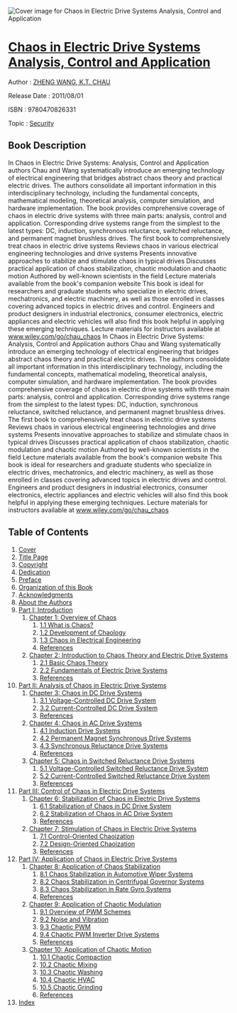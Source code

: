 ![Cover image for Chaos in Electric Drive Systems Analysis, Control and Application](https://imgdetail.ebookreading.net/cover/cover/security/EB9780470826331.jpg)

[Chaos in Electric Drive Systems Analysis, Control and Application](https://ebookreading.net/view/book/Chaos+in+Electric+Drive+Systems+Analysis%2C+Control+and+Application-EB9780470826331_1.html "Chaos in Electric Drive Systems Analysis, Control and Application")
====================================================================================================================

Author : [ZHENG WANG](https://ebookreading.net/search/author/ZHENG+WANG),[ K.T. CHAU](https://ebookreading.net/search/author/+K.T.+CHAU)

Release Date : 2011/08/01

ISBN : 9780470826331

Topic : [Security](https://ebookreading.net/search/category/security)

Book Description
-----------------

In Chaos in Electric Drive Systems: Analysis, Control and Application authors Chau and Wang systematically introduce an emerging technology of electrical engineering that bridges abstract chaos theory and practical electric drives. The authors consolidate all important information in this interdisciplinary technology, including the fundamental concepts, mathematical modeling, theoretical analysis, computer simulation, and hardware implementation. The book provides comprehensive coverage of chaos in electric drive systems with three main parts: analysis, control and application. Corresponding drive systems range from the simplest to the latest types: DC, induction, synchronous reluctance, switched reluctance, and permanent magnet brushless drives.
The first book to comprehensively treat chaos in electric drive systems
Reviews chaos in various electrical engineering technologies and drive systems
Presents innovative approaches to stabilize and stimulate chaos in typical drives
Discusses practical application of chaos stabilization, chaotic modulation and chaotic motion
Authored by well-known scientists in the field
Lecture materials available from the book's companion website
This book is ideal for researchers and graduate students who specialize in electric drives, mechatronics, and electric machinery, as well as those enrolled in classes covering advanced topics in electric drives and control. Engineers and product designers in industrial electronics, consumer electronics, electric appliances and electric vehicles will also find this book helpful in applying these emerging techniques.
Lecture materials for instructors available at www.wiley.com/go/chau_chaos
              In Chaos in Electric Drive Systems: Analysis, Control and Application authors Chau and Wang systematically introduce an emerging technology of electrical engineering that bridges abstract chaos theory and practical electric drives. The authors consolidate all important information in this interdisciplinary technology, including the fundamental concepts, mathematical modeling, theoretical analysis, computer simulation, and hardware implementation. The book provides comprehensive coverage of chaos in electric drive systems with three main parts: analysis, control and application. Corresponding drive systems range from the simplest to the latest types: DC, induction, synchronous reluctance, switched reluctance, and permanent magnet brushless drives.
The first book to comprehensively treat chaos in electric drive systems
Reviews chaos in various electrical engineering technologies and drive systems
Presents innovative approaches to stabilize and stimulate chaos in typical drives
Discusses practical application of chaos stabilization, chaotic modulation and chaotic motion
Authored by well-known scientists in the field
Lecture materials available from the book's companion website
This book is ideal for researchers and graduate students who specialize in electric drives, mechatronics, and electric machinery, as well as those enrolled in classes covering advanced topics in electric drives and control. Engineers and product designers in industrial electronics, consumer electronics, electric appliances and electric vehicles will also find this book helpful in applying these emerging techniques.
Lecture materials for instructors available at www.wiley.com/go/chau_chaos
              
Table of Contents
-----------------

1. [Cover](https://ebookreading.net/view/book/Chaos+in+Electric+Drive+Systems+Analysis%2C+Control+and+Application-EB9780470826331_0.html)
1. [Title Page](https://ebookreading.net/view/book/Chaos+in+Electric+Drive+Systems+Analysis%2C+Control+and+Application-EB9780470826331_4.html)
1. [Copyright](https://ebookreading.net/view/book/Chaos+in+Electric+Drive+Systems+Analysis%2C+Control+and+Application-EB9780470826331_5.html)
1. [Dedication](https://ebookreading.net/view/book/Chaos+in+Electric+Drive+Systems+Analysis%2C+Control+and+Application-EB9780470826331_6.html)
1. [Preface](https://ebookreading.net/view/book/Chaos+in+Electric+Drive+Systems+Analysis%2C+Control+and+Application-EB9780470826331_7.html)
1. [Organization of this Book](https://ebookreading.net/view/book/Chaos+in+Electric+Drive+Systems+Analysis%2C+Control+and+Application-EB9780470826331_8.html)
1. [Acknowledgments](https://ebookreading.net/view/book/Chaos+in+Electric+Drive+Systems+Analysis%2C+Control+and+Application-EB9780470826331_0.html)
1. [About the Authors](https://ebookreading.net/view/book/Chaos+in+Electric+Drive+Systems+Analysis%2C+Control+and+Application-EB9780470826331_10.html)
1. [Part I: Introduction](https://ebookreading.net/view/book/Chaos+in+Electric+Drive+Systems+Analysis%2C+Control+and+Application-EB9780470826331_11.html)
    1. [Chapter 1: Overview of Chaos](https://ebookreading.net/view/book/Chaos+in+Electric+Drive+Systems+Analysis%2C+Control+and+Application-EB9780470826331_0.html)
        1. [1.1 What is Chaos?](https://ebookreading.net/view/book/Chaos+in+Electric+Drive+Systems+Analysis%2C+Control+and+Application-EB9780470826331_0.html#c01anchor-1)
        1. [1.2 Development of Chaology](https://ebookreading.net/view/book/Chaos+in+Electric+Drive+Systems+Analysis%2C+Control+and+Application-EB9780470826331_0.html#c01anchor-2)
        1. [1.3 Chaos in Electrical Engineering](https://ebookreading.net/view/book/Chaos+in+Electric+Drive+Systems+Analysis%2C+Control+and+Application-EB9780470826331_0.html#c01anchor-3)
        1. [References](https://ebookreading.net/view/book/Chaos+in+Electric+Drive+Systems+Analysis%2C+Control+and+Application-EB9780470826331_0.html#c01anchor-4)
    1. [Chapter 2: Introduction to Chaos Theory and Electric Drive Systems](https://ebookreading.net/view/book/Chaos+in+Electric+Drive+Systems+Analysis%2C+Control+and+Application-EB9780470826331_12.html)
        1. [2.1  Basic Chaos Theory](https://ebookreading.net/view/book/Chaos+in+Electric+Drive+Systems+Analysis%2C+Control+and+Application-EB9780470826331_12.html#c02anchor-1)
        1. [2.2  Fundamentals of Electric Drive Systems](https://ebookreading.net/view/book/Chaos+in+Electric+Drive+Systems+Analysis%2C+Control+and+Application-EB9780470826331_12.html#c02anchor-2)
        1. [References](https://ebookreading.net/view/book/Chaos+in+Electric+Drive+Systems+Analysis%2C+Control+and+Application-EB9780470826331_12.html#c02anchor-3)
1. [Part II: Analysis of Chaos in Electric Drive Systems](https://ebookreading.net/view/book/Chaos+in+Electric+Drive+Systems+Analysis%2C+Control+and+Application-EB9780470826331_13.html)
    1. [Chapter 3: Chaos in DC Drive Systems](https://ebookreading.net/view/book/Chaos+in+Electric+Drive+Systems+Analysis%2C+Control+and+Application-EB9780470826331_14.html)
        1. [3.1  Voltage-Controlled DC Drive System](https://ebookreading.net/view/book/Chaos+in+Electric+Drive+Systems+Analysis%2C+Control+and+Application-EB9780470826331_14.html#c03anchor-1)
        1. [3.2  Current-Controlled DC Drive System](https://ebookreading.net/view/book/Chaos+in+Electric+Drive+Systems+Analysis%2C+Control+and+Application-EB9780470826331_14.html#c03anchor-2)
        1. [References](https://ebookreading.net/view/book/Chaos+in+Electric+Drive+Systems+Analysis%2C+Control+and+Application-EB9780470826331_14.html#c03anchor-3)
    1. [Chapter 4: Chaos in AC Drive Systems](https://ebookreading.net/view/book/Chaos+in+Electric+Drive+Systems+Analysis%2C+Control+and+Application-EB9780470826331_15.html)
        1. [4.1 Induction Drive Systems](https://ebookreading.net/view/book/Chaos+in+Electric+Drive+Systems+Analysis%2C+Control+and+Application-EB9780470826331_15.html#c04anchor-2)
        1. [4.2 Permanent Magnet Synchronous Drive Systems](https://ebookreading.net/view/book/Chaos+in+Electric+Drive+Systems+Analysis%2C+Control+and+Application-EB9780470826331_15.html#c04anchor-3)
        1. [4.3 Synchronous Reluctance Drive Systems](https://ebookreading.net/view/book/Chaos+in+Electric+Drive+Systems+Analysis%2C+Control+and+Application-EB9780470826331_15.html#c04anchor-4)
        1. [References](https://ebookreading.net/view/book/Chaos+in+Electric+Drive+Systems+Analysis%2C+Control+and+Application-EB9780470826331_15.html#c04anchor-5)
    1. [Chapter 5: Chaos in Switched Reluctance Drive Systems](https://ebookreading.net/view/book/Chaos+in+Electric+Drive+Systems+Analysis%2C+Control+and+Application-EB9780470826331_16.html)
        1. [5.1 Voltage-Controlled Switched Reluctance Drive System](https://ebookreading.net/view/book/Chaos+in+Electric+Drive+Systems+Analysis%2C+Control+and+Application-EB9780470826331_16.html#c05anchor-2)
        1. [5.2 Current-Controlled Switched Reluctance Drive System](https://ebookreading.net/view/book/Chaos+in+Electric+Drive+Systems+Analysis%2C+Control+and+Application-EB9780470826331_16.html#c05anchor-3)
        1. [References](https://ebookreading.net/view/book/Chaos+in+Electric+Drive+Systems+Analysis%2C+Control+and+Application-EB9780470826331_16.html#c05anchor-4)
1. [Part III: Control of Chaos in Electric Drive Systems](https://ebookreading.net/view/book/Chaos+in+Electric+Drive+Systems+Analysis%2C+Control+and+Application-EB9780470826331_18.html)
    1. [Chapter 6: Stabilization of Chaos in Electric Drive Systems](https://ebookreading.net/view/book/Chaos+in+Electric+Drive+Systems+Analysis%2C+Control+and+Application-EB9780470826331_0.html)
        1. [6.1 Stabilization of Chaos in DC Drive System](https://ebookreading.net/view/book/Chaos+in+Electric+Drive+Systems+Analysis%2C+Control+and+Application-EB9780470826331_0.html#c06anchor-2)
        1. [6.2 Stabilization of Chaos in AC Drive System](https://ebookreading.net/view/book/Chaos+in+Electric+Drive+Systems+Analysis%2C+Control+and+Application-EB9780470826331_0.html#c06anchor-3)
        1. [References](https://ebookreading.net/view/book/Chaos+in+Electric+Drive+Systems+Analysis%2C+Control+and+Application-EB9780470826331_0.html#c06anchor-4)
    1. [Chapter 7: Stimulation of Chaos in Electric Drive Systems](https://ebookreading.net/view/book/Chaos+in+Electric+Drive+Systems+Analysis%2C+Control+and+Application-EB9780470826331_19.html)
        1. [7.1  Control-Oriented Chaoization](https://ebookreading.net/view/book/Chaos+in+Electric+Drive+Systems+Analysis%2C+Control+and+Application-EB9780470826331_19.html#c07anchor-2)
        1. [7.2  Design-Oriented Chaoization](https://ebookreading.net/view/book/Chaos+in+Electric+Drive+Systems+Analysis%2C+Control+and+Application-EB9780470826331_19.html#c07anchor-3)
        1. [References](https://ebookreading.net/view/book/Chaos+in+Electric+Drive+Systems+Analysis%2C+Control+and+Application-EB9780470826331_19.html#c07anchor-4)
1. [Part IV: Application of Chaos in Electric Drive Systems](https://ebookreading.net/view/book/Chaos+in+Electric+Drive+Systems+Analysis%2C+Control+and+Application-EB9780470826331_20.html)
    1. [Chapter 8: Application of Chaos Stabilization](https://ebookreading.net/view/book/Chaos+in+Electric+Drive+Systems+Analysis%2C+Control+and+Application-EB9780470826331_21.html)
        1. [8.1  Chaos Stabilization in Automotive Wiper Systems](https://ebookreading.net/view/book/Chaos+in+Electric+Drive+Systems+Analysis%2C+Control+and+Application-EB9780470826331_21.html#c08anchor-2)
        1. [8.2  Chaos Stabilization in Centrifugal Governor Systems](https://ebookreading.net/view/book/Chaos+in+Electric+Drive+Systems+Analysis%2C+Control+and+Application-EB9780470826331_21.html#c08anchor-3)
        1. [8.3  Chaos Stabilization in Rate Gyro Systems](https://ebookreading.net/view/book/Chaos+in+Electric+Drive+Systems+Analysis%2C+Control+and+Application-EB9780470826331_21.html#c08anchor-4)
        1. [References](https://ebookreading.net/view/book/Chaos+in+Electric+Drive+Systems+Analysis%2C+Control+and+Application-EB9780470826331_21.html#c08anchor-5)
    1. [Chapter 9: Application of Chaotic Modulation](https://ebookreading.net/view/book/Chaos+in+Electric+Drive+Systems+Analysis%2C+Control+and+Application-EB9780470826331_23.html)
        1. [9.1  Overview of PWM Schemes](https://ebookreading.net/view/book/Chaos+in+Electric+Drive+Systems+Analysis%2C+Control+and+Application-EB9780470826331_23.html#c09anchor-2)
        1. [9.2  Noise and Vibration](https://ebookreading.net/view/book/Chaos+in+Electric+Drive+Systems+Analysis%2C+Control+and+Application-EB9780470826331_23.html#c09anchor-3)
        1. [9.3  Chaotic PWM](https://ebookreading.net/view/book/Chaos+in+Electric+Drive+Systems+Analysis%2C+Control+and+Application-EB9780470826331_23.html#c09anchor-4)
        1. [9.4  Chaotic PWM Inverter Drive Systems](https://ebookreading.net/view/book/Chaos+in+Electric+Drive+Systems+Analysis%2C+Control+and+Application-EB9780470826331_23.html#c09anchor-5)
        1. [References](https://ebookreading.net/view/book/Chaos+in+Electric+Drive+Systems+Analysis%2C+Control+and+Application-EB9780470826331_23.html#c09anchor-6)
    1. [Chapter 10: Application of Chaotic Motion](https://ebookreading.net/view/book/Chaos+in+Electric+Drive+Systems+Analysis%2C+Control+and+Application-EB9780470826331_24.html)
        1. [10.1  Chaotic Compaction](https://ebookreading.net/view/book/Chaos+in+Electric+Drive+Systems+Analysis%2C+Control+and+Application-EB9780470826331_24.html#c10anchor-2)
        1. [10.2  Chaotic Mixing](https://ebookreading.net/view/book/Chaos+in+Electric+Drive+Systems+Analysis%2C+Control+and+Application-EB9780470826331_24.html#c10anchor-3)
        1. [10.3  Chaotic Washing](https://ebookreading.net/view/book/Chaos+in+Electric+Drive+Systems+Analysis%2C+Control+and+Application-EB9780470826331_24.html#c10anchor-4)
        1. [10.4  Chaotic HVAC](https://ebookreading.net/view/book/Chaos+in+Electric+Drive+Systems+Analysis%2C+Control+and+Application-EB9780470826331_24.html#c10anchor-5)
        1. [10.5  Chaotic Grinding](https://ebookreading.net/view/book/Chaos+in+Electric+Drive+Systems+Analysis%2C+Control+and+Application-EB9780470826331_24.html#c10anchor-6)
        1. [References](https://ebookreading.net/view/book/Chaos+in+Electric+Drive+Systems+Analysis%2C+Control+and+Application-EB9780470826331_24.html#c10anchor-7)
1. [Index](https://ebookreading.net/view/book/Chaos+in+Electric+Drive+Systems+Analysis%2C+Control+and+Application-EB9780470826331_0.html)
